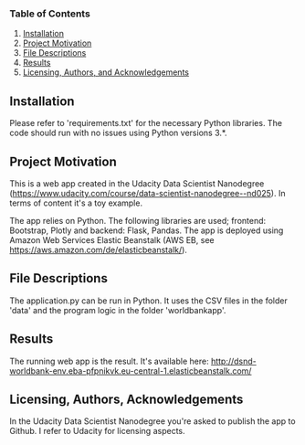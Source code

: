 
### Table of Contents

1. [Installation](#installation)
2. [Project Motivation](#motivation)
3. [File Descriptions](#files)
4. [Results](#results)
5. [Licensing, Authors, and Acknowledgements](#licensing)

## Installation <a name="installation"></a>

Please refer to 'requirements.txt' for the necessary Python libraries. The code should run with no issues using Python versions 3.*.

## Project Motivation<a name="motivation"></a>

This is a web app created in the Udacity Data Scientist Nanodegree (https://www.udacity.com/course/data-scientist-nanodegree--nd025). In terms of content it's a toy example.

The app relies on Python. The following libraries are used; frontend: Bootstrap, Plotly and backend: Flask, Pandas. The app is deployed using Amazon Web Services Elastic Beanstalk (AWS EB, see https://aws.amazon.com/de/elasticbeanstalk/).

## File Descriptions <a name="files"></a>

The application.py can be run in Python. It uses the CSV files in the folder 'data' and the program logic in the folder 'worldbankapp'.

## Results<a name="results"></a>

The running web app is the result. It's available here: http://dsnd-worldbank-env.eba-pfpnikvk.eu-central-1.elasticbeanstalk.com/

## Licensing, Authors, Acknowledgements<a name="licensing"></a>

In the Udacity Data Scientist Nanodegree you're asked to publish the app to Github. I refer to Udacity for licensing aspects.

